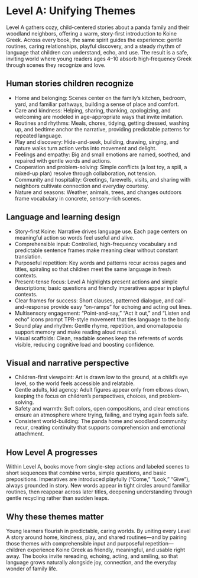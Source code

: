 # Level A: Unifying Themes

Level A gathers cozy, child-centered stories about a panda family and their woodland neighbors, offering a warm, story-first introduction to Koine Greek. Across every book, the same spirit guides the experience: gentle routines, caring relationships, playful discovery, and a steady rhythm of language that children can understand, echo, and use. The result is a safe, inviting world where young readers ages 4–10 absorb high‑frequency Greek through scenes they recognize and love.

## Human stories children recognize
- Home and belonging: Scenes center on the family’s kitchen, bedroom, yard, and familiar pathways, building a sense of place and comfort.
- Care and kindness: Helping, sharing, thanking, apologizing, and welcoming are modeled in age-appropriate ways that invite imitation.
- Routines and rhythms: Meals, chores, tidying, getting dressed, washing up, and bedtime anchor the narrative, providing predictable patterns for repeated language.
- Play and discovery: Hide-and-seek, building, drawing, singing, and nature walks turn action verbs into movement and delight.
- Feelings and empathy: Big and small emotions are named, soothed, and repaired with gentle words and actions.
- Cooperation and problem-solving: Simple conflicts (a lost toy, a spill, a mixed-up plan) resolve through collaboration, not tension.
- Community and hospitality: Greetings, farewells, visits, and sharing with neighbors cultivate connection and everyday courtesy.
- Nature and seasons: Weather, animals, trees, and changes outdoors frame vocabulary in concrete, sensory-rich scenes.

## Language and learning design
- Story-first Koine: Narrative drives language use. Each page centers on meaningful action so words feel useful and alive.
- Comprehensible input: Controlled, high-frequency vocabulary and predictable sentence frames make meaning clear without constant translation.
- Purposeful repetition: Key words and patterns recur across pages and titles, spiraling so that children meet the same language in fresh contexts.
- Present-tense focus: Level A highlights present actions and simple descriptions; basic questions and friendly imperatives appear in playful contexts.
- Clear frames for success: Short clauses, patterned dialogue, and call-and-response provide easy “on-ramps” for echoing and acting out lines.
- Multisensory engagement: “Point-and-say,” “Act it out,” and “Listen and echo” icons prompt TPR-style movement that ties language to the body.
- Sound play and rhythm: Gentle rhyme, repetition, and onomatopoeia support memory and make reading aloud musical.
- Visual scaffolds: Clean, readable scenes keep the referents of words visible, reducing cognitive load and boosting confidence.

## Visual and narrative perspective
- Children-first viewpoint: Art is drawn low to the ground, at a child’s eye level, so the world feels accessible and relatable.
- Gentle adults, kid agency: Adult figures appear only from elbows down, keeping the focus on children’s perspectives, choices, and problem-solving.
- Safety and warmth: Soft colors, open compositions, and clear emotions ensure an atmosphere where trying, failing, and trying again feels safe.
- Consistent world-building: The panda home and woodland community recur, creating continuity that supports comprehension and emotional attachment.

## How Level A progresses
Within Level A, books move from single-step actions and labeled scenes to short sequences that combine verbs, simple questions, and basic prepositions. Imperatives are introduced playfully (“Come,” “Look,” “Give”), always grounded in story. New words appear in tight circles around familiar routines, then reappear across later titles, deepening understanding through gentle recycling rather than sudden leaps.

## Why these themes matter
Young learners flourish in predictable, caring worlds. By uniting every Level A story around home, kindness, play, and shared routines—and by pairing those themes with comprehensible input and purposeful repetition—children experience Koine Greek as friendly, meaningful, and usable right away. The books invite rereading, echoing, acting, and smiling, so that language grows naturally alongside joy, connection, and the everyday wonder of family life.